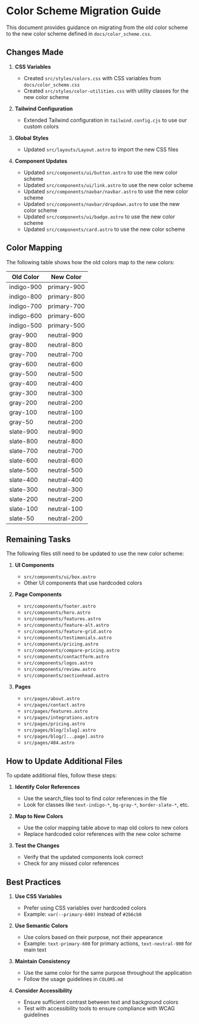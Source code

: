 # Color Scheme Migration Guide

This document provides guidance on migrating from the old color scheme to the new color scheme defined in `docs/color_scheme.css`.

## Changes Made

1. **CSS Variables**
   - Created `src/styles/colors.css` with CSS variables from `docs/color_scheme.css`
   - Created `src/styles/color-utilities.css` with utility classes for the new color scheme

2. **Tailwind Configuration**
   - Extended Tailwind configuration in `tailwind.config.cjs` to use our custom colors

3. **Global Styles**
   - Updated `src/layouts/Layout.astro` to import the new CSS files

4. **Component Updates**
   - Updated `src/components/ui/button.astro` to use the new color scheme
   - Updated `src/components/ui/link.astro` to use the new color scheme
   - Updated `src/components/navbar/navbar.astro` to use the new color scheme
   - Updated `src/components/navbar/dropdown.astro` to use the new color scheme
   - Updated `src/components/ui/badge.astro` to use the new color scheme
   - Updated `src/components/card.astro` to use the new color scheme

## Color Mapping

The following table shows how the old colors map to the new colors:

| Old Color | New Color |
|-----------|-----------|
| indigo-900 | primary-900 |
| indigo-800 | primary-800 |
| indigo-700 | primary-700 |
| indigo-600 | primary-600 |
| indigo-500 | primary-500 |
| gray-900 | neutral-900 |
| gray-800 | neutral-800 |
| gray-700 | neutral-700 |
| gray-600 | neutral-600 |
| gray-500 | neutral-500 |
| gray-400 | neutral-400 |
| gray-300 | neutral-300 |
| gray-200 | neutral-200 |
| gray-100 | neutral-100 |
| gray-50 | neutral-200 |
| slate-900 | neutral-900 |
| slate-800 | neutral-800 |
| slate-700 | neutral-700 |
| slate-600 | neutral-600 |
| slate-500 | neutral-500 |
| slate-400 | neutral-400 |
| slate-300 | neutral-300 |
| slate-200 | neutral-200 |
| slate-100 | neutral-100 |
| slate-50 | neutral-200 |

## Remaining Tasks

The following files still need to be updated to use the new color scheme:

1. **UI Components**
   - `src/components/ui/box.astro`
   - Other UI components that use hardcoded colors

2. **Page Components**
   - `src/components/footer.astro`
   - `src/components/hero.astro`
   - `src/components/features.astro`
   - `src/components/feature-alt.astro`
   - `src/components/feature-grid.astro`
   - `src/components/testimonials.astro`
   - `src/components/pricing.astro`
   - `src/components/compare-pricing.astro`
   - `src/components/contactform.astro`
   - `src/components/logos.astro`
   - `src/components/review.astro`
   - `src/components/sectionhead.astro`

3. **Pages**
   - `src/pages/about.astro`
   - `src/pages/contact.astro`
   - `src/pages/features.astro`
   - `src/pages/integrations.astro`
   - `src/pages/pricing.astro`
   - `src/pages/blog/[slug].astro`
   - `src/pages/blog/[...page].astro`
   - `src/pages/404.astro`

## How to Update Additional Files

To update additional files, follow these steps:

1. **Identify Color References**
   - Use the search_files tool to find color references in the file
   - Look for classes like `text-indigo-*`, `bg-gray-*`, `border-slate-*`, etc.

2. **Map to New Colors**
   - Use the color mapping table above to map old colors to new colors
   - Replace hardcoded color references with the new color scheme

3. **Test the Changes**
   - Verify that the updated components look correct
   - Check for any missed color references

## Best Practices

1. **Use CSS Variables**
   - Prefer using CSS variables over hardcoded colors
   - Example: `var(--primary-600)` instead of `#2b6cb0`

2. **Use Semantic Colors**
   - Use colors based on their purpose, not their appearance
   - Example: `text-primary-600` for primary actions, `text-neutral-900` for main text

3. **Maintain Consistency**
   - Use the same color for the same purpose throughout the application
   - Follow the usage guidelines in `COLORS.md`

4. **Consider Accessibility**
   - Ensure sufficient contrast between text and background colors
   - Test with accessibility tools to ensure compliance with WCAG guidelines